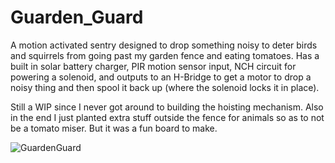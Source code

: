 # Guarden_Guard

A motion activated sentry designed to drop something noisy to deter birds and squirrels from going past my garden fence and eating tomatoes.  Has a built in solar battery charger, PIR motion sensor input, NCH circuit for powering a solenoid, and outputs to an H-Bridge to get a motor to drop a noisy thing and then spool it back up (where the solenoid locks it in place).

Still a WIP since I never got around to building the hoisting mechanism.  Also in the end I just planted extra stuff outside the fence for animals so as to not be a tomato miser.  But it was a fun board to make.  

![GuardenGuard](https://user-images.githubusercontent.com/11184076/184261269-0d677602-0c44-46ab-bab9-4a42672bd5b1.png)
